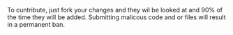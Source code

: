 To cuntribute, just fork your changes and they wil be looked at and 90% of the time they will be added. 
Submitting malicous code and or files will result in a permanent ban.
